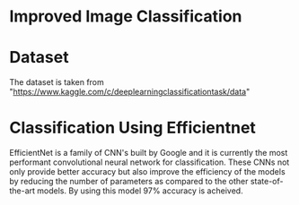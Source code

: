 # Improved Image Classification
# Dataset
The dataset is taken from "https://www.kaggle.com/c/deeplearningclassificationtask/data"
# Classification Using Efficientnet
EfficientNet is a family of CNN's built by Google and it is currently the most performant convolutional neural network for classification. These CNNs not only provide better accuracy but also improve the efficiency of the models by reducing the number of parameters as compared to the other state-of-the-art models. By using this model 97% accuracy is acheived.
